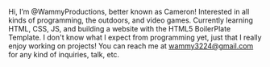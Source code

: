 Hi, I’m @WammyProductions, better known as Cameron!
Interested in all kinds of programming, the outdoors, and video games.
Currently learning HTML, CSS, JS, and building a website with the HTML5 BoilerPlate Template.
I don't know what I expect from programming yet, just that I really enjoy working on projects!
You can reach me at wammy3224@gmail.com for any kind of inquiries, talk, etc.
